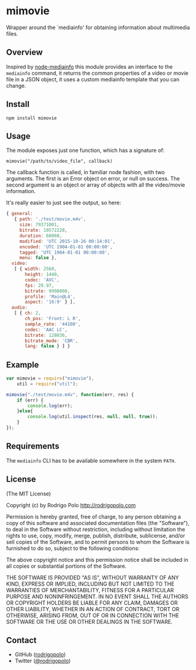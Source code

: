 mimovie
=======

Wrapper around the `mediainfo' for obtaining information about multimedia files.

Overview
--------

Inspired by [node-mediainfo](https://github.com/deoxxa/node-mediainfo) this module provides an interface to the `mediainfo` command, it returns the common properties of a video or movie file in a JSON object, it uses a custom mediainfo template that you can change.

Install
--------

```
npm install mimovie
```

Usage
-----

The module exposes just one function, which has a signature of:

`mimovie("/path/to/video_file", callback)`

The callback function is called, in familiar node fashion, with two arguments.
The first is an Error object on error, or null on success. The second argument is an object or array of objects with all the video/movie information.

It's really easier to just see the output, so here:

```javascript
{ general: 
   { path: './test/movie.m4v',
     size: 79371001,
     bitrate: 10572228,
     duration: 60060,
     modified: 'UTC 2015-10-26 00:14:01',
     encoded: 'UTC 1904-01-01 00:00:00',
     tagged: 'UTC 1904-01-01 00:00:00',
     menu: false },
  video: 
   [ { width: 2560,
       height: 1440,
       codec: 'AVC',
       fps: 29.97,
       bitrate: 9998000,
       profile: 'Main@L4',
       aspect: '16:9' } ],
  audio: 
   [ { ch: 2,
       ch_pos: 'Front: L R',
       sample_rate: '44100',
       codec: 'AAC LC',
       bitrate: 128036,
       bitrate_mode: 'CBR',
       lang: false } ] }
```

Example
-------

```javascript
var mimovie = require("mimovie"),
    util = require("util");

mimovie("./test/movie.m4v", function(err, res) {
    if (err) {
        console.log(err);
    }else{
        console.log(util.inspect(res, null, null, true));
    }
});
```

Requirements
------------

The `mediainfo` CLI has to be available somewhere in the system `PATH`.

License
-------

(The MIT License)

Copyright (c) by Rodrigo Polo http://rodrigopolo.com

Permission is hereby granted, free of charge, to any person obtaining a copy
of this software and associated documentation files (the "Software"), to deal
in the Software without restriction, including without limitation the rights
to use, copy, modify, merge, publish, distribute, sublicense, and/or sell
copies of the Software, and to permit persons to whom the Software is
furnished to do so, subject to the following conditions:

The above copyright notice and this permission notice shall be included in
all copies or substantial portions of the Software.

THE SOFTWARE IS PROVIDED "AS IS", WITHOUT WARRANTY OF ANY KIND, EXPRESS OR
IMPLIED, INCLUDING BUT NOT LIMITED TO THE WARRANTIES OF MERCHANTABILITY,
FITNESS FOR A PARTICULAR PURPOSE AND NONINFRINGEMENT. IN NO EVENT SHALL THE
AUTHORS OR COPYRIGHT HOLDERS BE LIABLE FOR ANY CLAIM, DAMAGES OR OTHER
LIABILITY, WHETHER IN AN ACTION OF CONTRACT, TORT OR OTHERWISE, ARISING FROM,
OUT OF OR IN CONNECTION WITH THE SOFTWARE OR THE USE OR OTHER DEALINGS IN
THE SOFTWARE.

Contact
-------

* GitHub ([rodrigopolo](http://github.com/rodrigopolo/))
* Twitter ([@rodrigopolo](http://twitter.com/rodrigopolo))
